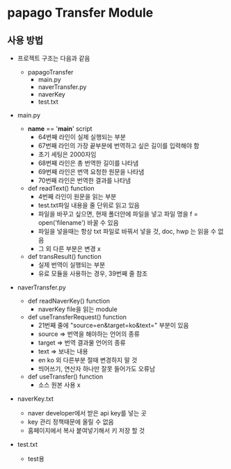 # papago Transfer Module

## 사용 방법

* 프로젝트 구조는 다음과 같음
    * papagoTransfer
        * main.py
        * naverTransfer.py
        * naverKey
        * test.txt
    
* main.py
    * __name__ == '__main__' script
        * 64번째 라인이 실제 실행되는 부분
        * 67번째 라인의 가장 끝부분에 번역하고 싶은 길이를 입력해야 함
        * 초기 세팅은 2000자임
        * 68번째 라인은 총 번역한 길이를 나타냄
        * 69번째 라인은 번역 요청한 원문을 나타냄
        * 70번째 라인은 번역한 결과를 나타냄
    * def readText() function
        * 4번째 라인이 원문을 읽는 부분
        * test.txt파일 내용을 줄 단위로 읽고 있음
        * 파일을 바꾸고 싶으면, 현재 폴더안에 파일을 넣고 파일 명을 f = open('filename') 바꿀 수 있음
        * 파일을 넣을때는 항상 txt 파일로 바꿔서 넣을 것, doc, hwp 는 읽을 수 없음
        * 그 외 다른 부분은 변경 x
    * def transResult() function
        * 실제 번역이 실행되는 부분
        * 유료 모듈을 사용하는 경우, 39번째 줄 참조
        
* naverTransfer.py
    * def readNaverKey() function
        * naverKey file을 읽는 module
    * def useTransferRequest() function
        * 21번째 줄에 "source=en&target=ko&text=" 부분이 있음
        * source => 번역을 해야하는 언어의 종류
        * target => 번역 결과물 언어의 종류
        * text => 보내는 내용
        * en ko 외 다른부분 절때 변경하지 말 것
        * 띄어쓰기, 연산자 하나만 잘못 들어가도 오류남
    * def useTransfer() function
        * 소스 원본 사용 x

* naverKey.txt
    * naver developer에서 받은 api key를 넣는 곳
    * key 관리 정책때문에 올릴 수 없음
    * 홈페이지에서 복사 붙여넣기해서 키 저장 할 것
    
* test.txt
    * test용 
  
         
    

    